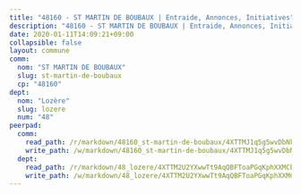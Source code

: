 ```yaml
---
title: "48160 - ST MARTIN DE BOUBAUX | Entraide, Annonces, Initiatives"
description: "48160 - ST MARTIN DE BOUBAUX | Entraide, Annonces, Initiatives"
date: 2020-01-11T14:09:21+09:00
collapsible: false
layout: commune
comm:
  nom: "ST MARTIN DE BOUBAUX"
  slug: st-martin-de-boubaux
  cp: "48160"
dept:
  nom: "Lozère"
  slug: lozere
  num: "48"
peerpad:
  comm:
    read_path: /r/markdown/48160_st-martin-de-boubaux/4XTTMJ1q5g5wvDbNkU5xJrgEPvLxmSSztYT9ttc2H73BvJy3A
    write_path: /w/markdown/48160_st-martin-de-boubaux/4XTTMJ1q5g5wvDbNkU5xJrgEPvLxmSSztYT9ttc2H73BvJy3A-K3TgUry2rKFfUtUS2xTqNu6ntabwnKWLpXh2phpPf4GvqgjvyDoCgPwVqS1adDVzFe19j5kht4DdQymsYWJqntP3wmvAsaPCzsq6EALHDG2rjSLqdhw5N8G5bG5P1ZmmuRiFEN84
  dept:
    read_path: /r/markdown/48_lozere/4XTTM2U2YXwwTt9AqQBFToaPGqKphXXMCbRQJd3ieCWApZKhp
    write_path: /w/markdown/48_lozere/4XTTM2U2YXwwTt9AqQBFToaPGqKphXXMCbRQJd3ieCWApZKhp-K3TgU8LFw2VbEvF8YT63nrQb5nBCHp3LkChLkTGaYr9v91U6euBJvc2gC6ZE26iQLtBcf6bgLU5YQs5jKcnyLY5qYAH3MFy4H4ZDybCAkb97J6HGTY7nKmFopGDHEk7j5murpeJa
---
```


